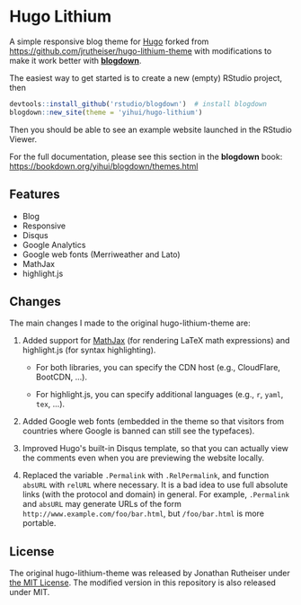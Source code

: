 # Hugo Lithium

A simple responsive blog theme for [Hugo](https://gohugo.io/) forked from https://github.com/jrutheiser/hugo-lithium-theme with modifications to make it work better with [**blogdown**](https://github.com/rstudio/blogdown).

The easiest way to get started is to create a new (empty) RStudio project, then

```r
devtools::install_github('rstudio/blogdown')  # install blogdown
blogdown::new_site(theme = 'yihui/hugo-lithium')
```

Then you should be able to see an example website launched in the RStudio Viewer.

For the full documentation, please see this section in the **blogdown** book: https://bookdown.org/yihui/blogdown/themes.html

## Features

- Blog
- Responsive
- Disqus
- Google Analytics
- Google web fonts (Merriweather and Lato)
- MathJax
- highlight.js

## Changes

The main changes I made to the original hugo-lithium-theme are:

1. Added support for [MathJax](https://bookdown.org/yihui/blogdown/output-format.html) (for rendering LaTeX math expressions) and highlight.js (for syntax highlighting).

   - For both libraries, you can specify the CDN host (e.g., CloudFlare, BootCDN, ...).

   - For highlight.js, you can specify additional languages (e.g., `r`, `yaml`, `tex`, ...).

1. Added Google web fonts (embedded in the theme so that visitors from countries where Google is banned can still see the typefaces).

1. Improved Hugo's built-in Disqus template, so that you can actually view the comments even when you are previewing the website locally.

1. Replaced the variable `.Permalink` with `.RelPermalink`, and function `absURL` with `relURL` where necessary. It is a bad idea to use full absolute links (with the protocol and domain) in general. For example, `.Permalink` and `absURL` may generate URLs of the form `http://www.example.com/foo/bar.html`, but `/foo/bar.html` is more portable.

## License

The original hugo-lithium-theme was released by Jonathan Rutheiser under [the MIT License](https://github.com/jrutheiser/hugo-lithium-theme/blob/master/LICENSE.md). The modified version in this repository is also released under MIT.
